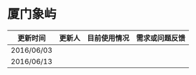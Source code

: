 # 厦门象屿

| 更新时间 | 更新人 | 目前使用情况 | 需求或问题反馈 |
| --- | --- | --- | --- |
| 2016/06/03 |  |  |  |
| 2016/06/13 |  |  |  |
